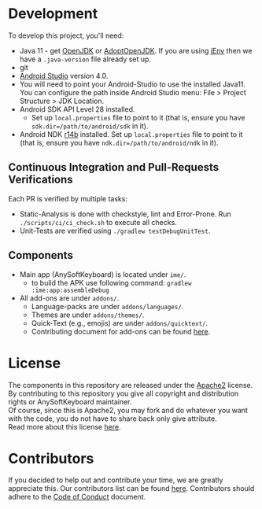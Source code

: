 # Development

To develop this project, you'll need:

- Java 11 - get [OpenJDK](https://jdk.java.net/archive/) or [AdoptOpenJDK](https://adoptopenjdk.net/releases.html?variant=openjdk11&jvmVariant=hotspot). If you are using [jEnv](https://www.jenv.be/) then we have a `.java-version` file already set up.
- git
- [Android Studio](https://developer.android.com/studio/install) version 4.0.
- You will need to point your Android-Studio to use the installed Java11. You can configure the path inside Android Studio menu: File > Project Structure > JDK Location.
- Android SDK API Level 28 installed.
  - Set up `local.properties` file to point to it (that is, ensure you have `sdk.dir=/path/to/android/sdk` in it).
- Android NDK [r14b](https://developer.android.com/ndk/downloads/older_releases.html) installed.
  Set up `local.properties` file to point to it (that is, ensure you have `ndk.dir=/path/to/android/ndk` in it).

## Continuous Integration and Pull-Requests Verifications

Each PR is verified by multiple tasks:

- Static-Analysis is done with checkstyle, lint and Error-Prone. Run `./scripts/ci/ci_check.sh` to execute all checks.
- Unit-Tests are verified using `./gradlew testDebugUnitTest`.

## Components

- Main app (AnySoftKeyboard) is located under `ime/`.
  - to build the APK use following command: `gradlew :ime:app:assembleDebug`
- All add-ons are under `addons/`.
  - Language-packs are under `addons/languages/`.
  - Themes are under `addons/themes/`.
  - Quick-Text (e.g., emojis) are under `addons/quicktext/`.
  - Contributing document for add-ons can be found [here](addons/CONTRIBUTING.md).

# License

The components in this repository are released under the [Apache2](https://www.apache.org/licenses/LICENSE-2.0) license.
By contributing to this repository you give all copyright and distribution rights or AnySoftKeyboard maintainer.<br/>
Of course, since this is Apache2, you may fork and do whatever you want with the code, you do not have to share back only give attribute.<br/>
Read more about this license [here](<https://tldrlegal.com/license/apache-license-2.0-(apache-2.0)>).

# Contributors

If you decided to help out and contribute your time, we are greatly appreciate this.
Our contributors list can be found [here](CONTRIBUTORS.md).
Contributors should adhere to the [Code of Conduct](CODE_OF_CONDUCT.md) document.
